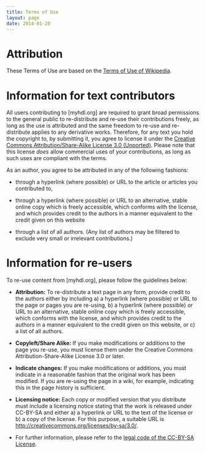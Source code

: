 ```yaml
---
title: Terms of Use 
layout: page 
date: 2014-01-20
---
```


Attribution
===========

These Terms of Use are based on the [Terms of Use of
Wikipedia][1].

[1]: http://wikimediafoundation.org/wiki/Terms_of_Use

Information for text contributors
=================================

All users contributing to [myhdl.org] are required to grant broad permissions
to the general public to re-distribute and re-use their contributions freely,
as long as the use is attributed and the same freedom to re-use and
re-distribute applies to any derivative works. Therefore, for any text you hold
the copyright to, by submitting it, you agree to license it under the [Creative
Commons Attribution/Share-Alike License 3.0 (Unported)][2]. Please note that
this license *does* allow commercial uses of your contributions, as long as
such uses are compliant with the terms.

[2]: http://creativecommons.org/licenses/by-sa/3.0/

As an author, you agree to be attributed in any of the following fashions: 

* through a hyperlink (where possible) or URL to the article or articles you
contributed to,

* through a hyperlink (where possible) or URL to an alternative, stable online
copy which is freely accessible, which conforms with the license, and which
provides credit to the authors in a manner equivalent to the credit given on
this website

* through a list of all authors. (Any list of authors may be filtered to
exclude very small or irrelevant contributions.)

Information for re-users
========================

To re-use content from [myhdl.org], please follow the guidelines below:

* **Attribution:** To re-distribute a text page in any form, provide credit to the
authors either by including a) a hyperlink (where possible) or URL to the
page or pages you are re-using, b) a hyperlink (where possible) or URL to an
alternative, stable online copy which is freely accessible, which conforms
with the license, and which provides credit to the authors in a manner
equivalent to the credit given on this website, or c) a list of all authors.

* **Copyleft/Share Alike:** If you make modifications or additions to the page you
re-use, you must license them under the Creative Commons
Attribution-Share-Alike License 3.0 or later.

* **Indicate changes:** If you make modifications or additions, you must indicate
in a reasonable fashion that the original work has been modified. If you are
re-using the page in a wiki, for example, indicating this in the page history
is sufficient.

* **Licensing notice:** Each copy or modified version that you distribute must
include a licensing notice stating that the work is released under CC-BY-SA
and either a) a hyperlink or URL to the text of the license or b) a copy of
the license. For this purpose, a suitable URL is
<http://creativecommons.org/licenses/by-sa/3.0/>.

* For further information, please refer to the
[legal code of the CC-BY-SA License][3].

[3]: http://creativecommons.org/licenses/by-sa/3.0/legalcode]

